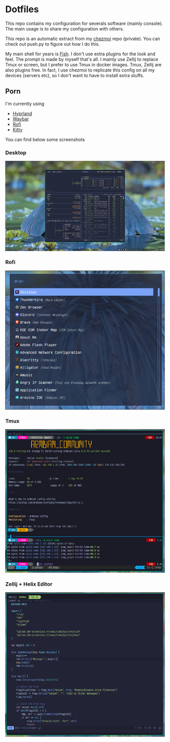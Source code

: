 # Dotfiles

This repo contains my configuration for severals software (mainly console).
The main usage is to share my configuration with others.

This repo is an automatic extract from my [chezmoi](https://www.chezmoi.io/)
repo (private). You can check out push.py to figure out how I do this.

My main shell for years is [Fish](https://fishshell.com/). I don't use extra
plugins for the look and feel. The prompt is made by myself that's all. I mainly
use Zellij to replace Tmux or screen, but I prefer to use Tmux in docker images.
Tmux, Zellij are also plugins free. In fact, I use chezmoi to replicate this
config on all my devices (servers etc), so I don't want to have to install extra
stuffs.

## Porn
I'm currently using
- [Hyprland](https://hyprland.org/)
- [Waybar](https://github.com/Alexays/Waybar)
- [Rofi](https://github.com/lbonn/rofi)
- [Kitty](https://sw.kovidgoyal.net/kitty/)

You can find below some screenshots

### Desktop
 ![Desktop](./shots/desk.png)

### Rofi
 ![Rofi](./shots/rofi.png)

### Tmux
 ![Tmux](./shots/tmux.png)

### Zellij + Helix Editor
 ![Zellij](./shots/helix-zellij.png)

